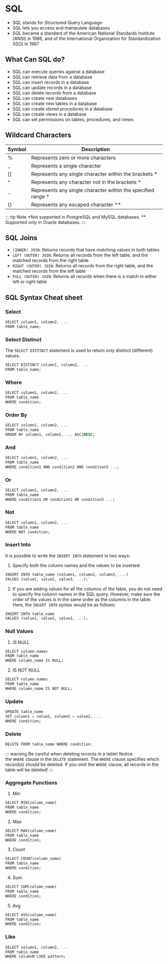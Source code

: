 # SQL
- SQL stands for Structured Query Language
- SQL lets you access and manipulate databases
- SQL became a standard of the American National Standards Institute (ANSI) in 1986, and of the International Organization for Standardization (ISO) in 1987
## What Can SQL do?

- SQL can execute queries against a database
- SQL can retrieve data from a database
- SQL can insert records in a database
- SQL can update records in a database
- SQL can delete records from a database
- SQL can create new databases
- SQL can create new tables in a database
- SQL can create stored procedures in a database
- SQL can create views in a database
- SQL can set permissions on tables, procedures, and views
## Wildcard Characters

| Symbol | Description                                                  |
| ------ | ------------------------------------------------------------ |
| %      | Represents zero or more characters                           |
| _      | Represents a single character                                |
| []     | Represents any single character within the brackets *        |
| ^      | Represents any character not in the brackets *               |
| -      | Represents any single character within the specified range * |
| {}     | Represents any escaped character **                          |

::: tip Note
 *Not supported in PostgreSQL and MySQL databases.
** Supported only in Oracle databases.
:::
## SQL Joins
- `(INNER) JOIN`: Returns records that have matching values in both tables
- `LEFT (OUTER) JOIN`: Returns all records from the left table, and the matched records from the right table
- `RIGHT (OUTER) JOIN`: Returns all records from the right table, and the matched records from the left table
- `FULL (OUTER) JOIN`: Returns all records when there is a match in either left or right table
## SQL Syntax Cheat sheet
### Select
``` sql
SELECT column1, column2, ...
FROM table_name;
```
### Select Distinct
The `SELECT DISTINCT` statement is used to return only distinct (different) values.
```sql
SELECT DISTINCT column1, column2, ...
FROM table_name;
```
### Where
```sql
SELECT column1, column2, ...
FROM table_name
WHERE condition;
```
### Order By
```sql
SELECT column1, column2, ...
FROM table_name  
ORDER BY column1, column2, ... ASC|DESC;
```
### And
```sql
SELECT column1, column2, ...  
FROM table_name  
WHERE condition1 AND condition2 AND condition3 ...;
```
### Or
```sql
SELECT column1, column2, ...  
FROM table_name  
WHERE condition1 OR condition2 OR condition3 ...;
```
### Not
```sql
SELECT column1, column2, ...  
FROM table_name
WHERE NOT condition;
```
### Insert Into
It is possible to write the `INSERT INTO` statement in two ways:

1. Specify both the column names and the values to be inserted:

```sql
INSERT INTO table_name (column1, column2, column3, ...)
VALUES (value1, value2, value3, ...);`
```
2. If you are adding values for all the columns of the table, you do not need to specify the column names in the SQL query. However, make sure the order of the values is in the same order as the columns in the table. Here, the `INSERT INTO` syntax would be as follows:

```sql
INSERT INTO table_name 
VALUES (value1, value2, value3, ...);
```
### Null Values
1. IS NULL
```sql
SELECT column_names
FROM table_name
WHERE column_name IS NULL;
```
2. IS NOT NULL
```sql
SELECT column_names
FROM table_name
WHERE column_name IS NOT NULL;
```
### Update
```sql
UPDATE table_name
SET column1 = value1, column2 = value2, ...
WHERE condition;
```
### Delete
```sql
DELETE FROM table_name WHERE condition;
```
::: warning
Be careful when deleting records in a table! Notice the `WHERE` clause in the `DELETE` statement. The `WHERE` clause specifies which record(s) should be deleted. If you omit the `WHERE` clause, all records in the table will be deleted!
:::
### Aggregate Functions
1. Min
```sql
SELECT MIN(column_name)  
FROM table_name
WHERE condition;
```
2. Max
```sql
SELECT MAX(column_name)  
FROM table_name
WHERE condition;
```
3. Count
```sql
SELECT COUNT(column_name)  
FROM table_name
WHERE condition;
```
4. Sum
```sql
SELECT SUM(column_name)  
FROM table_name
WHERE condition;
```
5. Avg
```sql
SELECT AVG(column_name)  
FROM table_name
WHERE condition;
```
### Like
```sql
SELECT column1, column2, ...  
FROM table_name
WHERE columnN LIKE pattern;
```